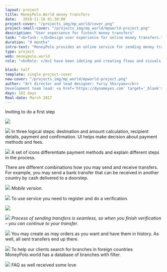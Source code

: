 ```yaml
---
layout: project
title: MoneyPolo.World money transfers
date:   2018-11-18 01:30:00
project-cover: "/projects_img/mp_world/cover.png"
project-small-cover: "/projects_img/mp_world/mpworld-project.png"
description: "User experience for fintech money transfers"
task: "<b>Task: </b>Design user experience for online money transfers."
duration: "9 months"
intro-text: "MoneyPolo provides an online service for sending money transfers. I created user interface and user experience for sending money for the web and mobile."
type: project
web: moneypolo.world
role: "<b>Role: </b>I have been ideting and creating flows and visuals. I have been presenting and took role in decison making. After flow has been fuly outlined I took role as a UI/UX designer. With final prototypes I helped development team to impliment designs in to code. I support develomenpet till the final lunch of the product."

block: half
template: single-project-cover
new-cover: "/projects_img/mp_world/mpworld-project.png"
author: "Art director and lead designer: Yuriy Shiryaev</br>
Development team lead: <a href='https://dynameyes.com' target='_blank'>Geronimo Matias</a>"
days: 182 days
Real-date: March 2017
---
```


Inviting to do a first step

<span class="p900 pshadow">![](/projects_img/mp_world/main.png)</span>

<span class="p900 pshadow">![](/projects_img/mp_world/all.png)</span>
<span class="p-text">In three logical steps: destination and amount calculation, recipient details, payment and confirmation. UI helps make decision about payment methods and fees.</span>

<span class="p400">![](/projects_img/w/financial-icons.png)</span>
<span class="p-text">A set of icons differentiate payment methods and explain different steps in the process.</span>

<span class="p-text">There are different combinations how you may send and receive transfers. For example, you may send a bank transfer that can be received in another country by cash delivered to a doorstep.</span>

<span class="p900">![](/projects_img/mp_world/mobil1.png)</span>
<span class="p-center">*Mobile version.*</span>

<span class="p900 pshadow">![](/projects_img/mp_world/reg.png)</span>
<span class="p-text">To use service you need to register and do a verification.</span>


<span class="p900 pshadow">![](/projects_img/mp_world/verif.png)</span>

<span class="p900 pshadow">![](/projects_img/mp_world/verif_final.png)</span>
<span class="p-center">*Process of sending transfers is seamless, so when you finish verification – you can continue to your transfer*.</span>

<span class="p900 pshadow">![](/projects_img/mp_world/history.png)</span>
<span class="p-text">You may create as may orders as you want and have them in history.
	As well, all sent transfers end up there.</span>

<span class="p900 pshadow">![](/projects_img/mp_world/branches.png)</span>
<span class="p-text">To help our clients search for branches in foreign countries MoneyPolo.world has a database of branches with filter.</span>

<span class="p900 pshadow">![](/projects_img/mp_world/faq-b.png)</span>
<span class="p-text">FAQ as well received some love</span>




